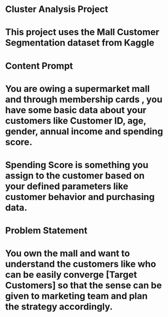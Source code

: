 # Cluster Analysis Project
# This project uses the Mall Customer Segmentation dataset from Kaggle
# Content Prompt
# You are owing a supermarket mall and through membership cards , you have some basic data about your customers like Customer ID, age, gender, annual income and spending score.
# Spending Score is something you assign to the customer based on your defined parameters like customer behavior and purchasing data.

# Problem Statement
# You own the mall and want to understand the customers like who can be easily converge [Target Customers] so that the sense can be given to marketing team and plan the strategy accordingly.
